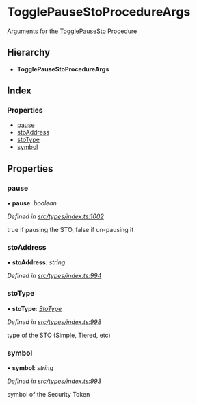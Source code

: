 # TogglePauseStoProcedureArgs

Arguments for the [TogglePauseSto](../enums/_types_index_.proceduretype.md#togglepausesto) Procedure

## Hierarchy

* **TogglePauseStoProcedureArgs**

## Index

### Properties

* [pause](_types_index_.togglepausestoprocedureargs.md#pause)
* [stoAddress](_types_index_.togglepausestoprocedureargs.md#stoaddress)
* [stoType](_types_index_.togglepausestoprocedureargs.md#stotype)
* [symbol](_types_index_.togglepausestoprocedureargs.md#symbol)

## Properties

### pause

• **pause**: _boolean_

_Defined in_ [_src/types/index.ts:1002_](https://github.com/PolymathNetwork/polymath-sdk/blob/550676f/src/types/index.ts#L1002)

true if pausing the STO, false if un-pausing it

### stoAddress

• **stoAddress**: _string_

_Defined in_ [_src/types/index.ts:994_](https://github.com/PolymathNetwork/polymath-sdk/blob/550676f/src/types/index.ts#L994)

### stoType

• **stoType**: [_StoType_](../enums/_types_index_.stotype.md)

_Defined in_ [_src/types/index.ts:998_](https://github.com/PolymathNetwork/polymath-sdk/blob/550676f/src/types/index.ts#L998)

type of the STO \(Simple, Tiered, etc\)

### symbol

• **symbol**: _string_

_Defined in_ [_src/types/index.ts:993_](https://github.com/PolymathNetwork/polymath-sdk/blob/550676f/src/types/index.ts#L993)

symbol of the Security Token

